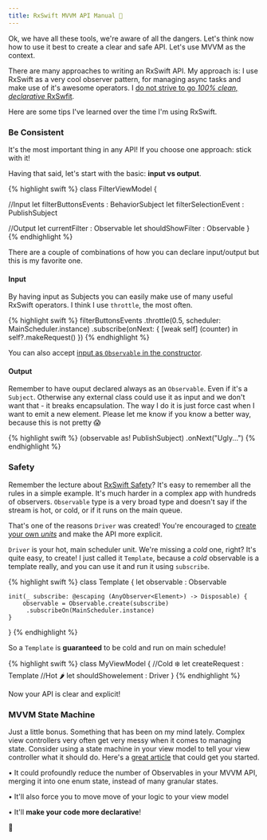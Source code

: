 ```yaml
---
title: RxSwift MVVM API Manual 📃
---
```


Ok, we have all these tools, we're aware of all the dangers. Let's think now how to use it best to create a clear and safe API. Let's use MVVM as the context.

There are many approaches to writing an RxSwift API. My approach is: I use RxSwift as a very cool observer pattern, for managing async tasks and make use of it's awesome operators. I [do not strive to go *100% clean, declarative* RxSwfit](https://github.com/ReactiveX/RxSwift/issues/487).

Here are some tips I've learned over the time I'm using RxSwift.

### Be Consistent

It's the most important thing in any API! If you choose one approach: stick with it! 

Having that said, let's start with the basic: **input vs output**.

{% highlight swift %}
class FilterViewModel {
 
 //Input
 let filterButtonsEvents : BehaviorSubject<Int> 
 let filterSelectionEvent : PublishSubject<Int>
 
 //Output
 let currentFilter : Observable<Int>
 let shouldShowFilter : Observable<Bool>
}
{% endhighlight %}

There are a couple of combinations of how you can declare input/output but this is my favorite one.

#### Input

By having input as Subjects you can easily make use of many useful RxSwift operators. I think I use `throttle`, the most often.

{% highlight swift %}
filterButtonsEvents
.throttle(0.5, scheduler: MainScheduler.instance)
.subscribe(onNext: { [weak self] (counter) in
    self?.makeRequest()
})
{% endhighlight %}

You can also accept [input as `Observable` in the constructor](https://github.com/ReactiveX/RxSwift/blob/master/RxExample/RxExample/Examples/GitHubSignup/UsingVanillaObservables/GithubSignupViewModel1.swift).

#### Output

Remember to have ouput declared always as an `Observable`. Even if it's a `Subject`. Otherwise any external class could use it as input and we don't want that - it breaks encapsulation. The way I do it is just force cast when I want to emit a new element. Please let me know if you know a better way, because this is not pretty 😱

{% highlight swift %}
 (observable as! PublishSubject)
 .onNext("Ugly...")
{% endhighlight %}

### Safety

Remember the lecture about [RxSwift Safety](http://swiftpearls.com/RxSwift-Safety-Manual.html])? It's easy to remember all the rules in a simple example. It's much harder in a complex app with hundreds of observers. `Observable` type is a very broad type and doesn't say if the stream is hot, or cold, or if it runs on the main queue.

That's one of the reasons `Driver` was created! You're encouraged to [create your own *units*](https://github.com/ReactiveX/RxSwift/blob/master/Documentation/Units.md) and make the API more explicit.

`Driver` is your hot, main scheduler unit. We're missing a *cold* one, right? It's quite easy, to create! I just called it `Template`, because a *cold* observable is a template really, and you can use it and run it using `subscribe`.

{% highlight swift %}
class Template<Element> {
    let observable : Observable<Element>
    
    init(_ subscribe: @escaping (AnyObserver<Element>) -> Disposable) {
        observable = Observable.create(subscribe)
         .subscribeOn(MainScheduler.instance)
    }
}
{% endhighlight %}

So a `Template` is **guaranteed** to be cold and run on main schedule!

{% highlight swift %}
class MyViewModel {
 //Cold ❄️
 let createRequest : Template<Int>
 //Hot 🌶
 let shouldShowelement : Driver<Bool>
}
{% endhighlight %}

Now your API is clear and explicit!


### MVVM State Machine

Just a little bonus. Something that has been on my mind lately. Complex view controllers very often get very messy when it comes to managing state. Consider using a state machine in your view model to tell your view controller what it should do. Here's a [great article](http://curtclifton.net/generic-state-machine-in-swift) that could get you started.

• It could profoundly reduce the number of Observables in your MVVM API, merging it into one enum state, instead of many granular states. 

• It'll also force you to move move of your logic to your view model 

• It'll **make your code more declarative**!


👋



